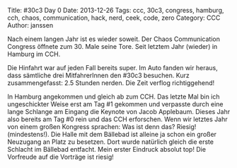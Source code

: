 Title: #30c3 Day 0 
Date: 2013-12-26
Tags: ccc, 30c3, congress, hamburg, cch, chaos, communication, hack, nerd, ceek, code, zero 
Category: CCC 
Author: janssen

Nach einem langen Jahr ist es wieder soweit. Der Chaos Communication Congress öffnete zum 30. Male seine Tore. Seit letztem Jahr (wieder) in Hamburg im CCH.

Die Hinfahrt war auf jeden Fall bereits super. Im Auto fanden wir heraus, dass sämtliche drei MitfahrerInnen den #30c3 besuchen. Kurz zusammengefasst: 2.5 Stunden nerden. Die Zeit verflog richtiggehend!

In Hamburg angekommen und gleich ab zum CCH. Das letzte Mal bin ich ungeschickter Weise erst am Tag #1 gekommen und verpasste durch eine lange Schlange am Eingang die Keynote von Jacob Applebaum. Dieses Jahr also bereits am Tag #0 rein und das CCH erforschen. Wenn wir letztes Jahr von einem großen Kongress sprachen: Was ist denn das? Riesig! (mindestens!). Die Halle mit dem Bällebad ist alleine ja schon ein großer Neuzugang an Platz zu besetzen. Dort wurde natürlich gleich die erste Schlacht im Bällebad entfacht. Mein erster Eindruck absolut top! Die Vorfreude auf die Vorträge ist riesig!
